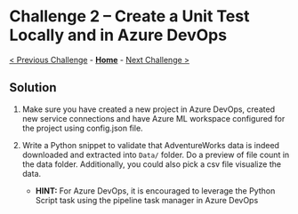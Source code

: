 # Challenge 2 – Create a Unit Test Locally and in Azure DevOps

[< Previous Challenge](./01-TimeSeriesForecasting.md) - **[Home](./README.md)** - [Next Challenge >](./03-BuildPipeline.md)

## Solution

1.  Make sure you have created a new project in Azure DevOps, created new service connections and have Azure ML workspace configured for the project using config.json file.

2.  Write a Python snippet to validate that AdventureWorks data is indeed downloaded and extracted into `Data/` folder. Do a preview of file count in the data folder. Additionally, you could also pick a csv file visualize the data.
    - **HINT:** For Azure DevOps, it is encouraged to leverage the Python Script task using the pipeline task manager in Azure DevOps


